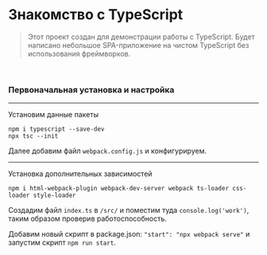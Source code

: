 # Знакомство с TypeScript #

> Этот проект создан для демонстрации работы с TypeScript. Будет написано небольшое SPA-приложение на чистом TypeScript без использования фреймворков.




&ensp;

### Первоначальная установка и настройка ###
___

Установим данные пакеты

```
npm i typescript --save-dev
npx tsc --init
```

Далее добавим файл `webpack.config.js` и конфигурируем.


___
Установка дополнительных зависимостей
```
npm i html-webpack-plugin webpack-dev-server webpack ts-loader css-loader style-loader
```
Создадим файл `index.ts` в `/src/` и поместим туда `console.log('work')`, таким образом проверив работоспособность.

Добавим новый скрипт в package.json: `"start": "npx webpack serve"` и запустим скрипт `npm run start`.
